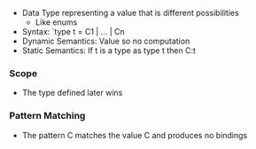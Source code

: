 - Data Type representing a value that is different possibilities 
	- Like enums
- Syntax: `type t = C1 | ... | Cn
- Dynamic Semantics: Value so no computation
- Static Semantics: If t is a type as type t then C:t
### Scope
- The type defined later wins
### Pattern Matching
- The pattern C matches the value C and produces no bindings